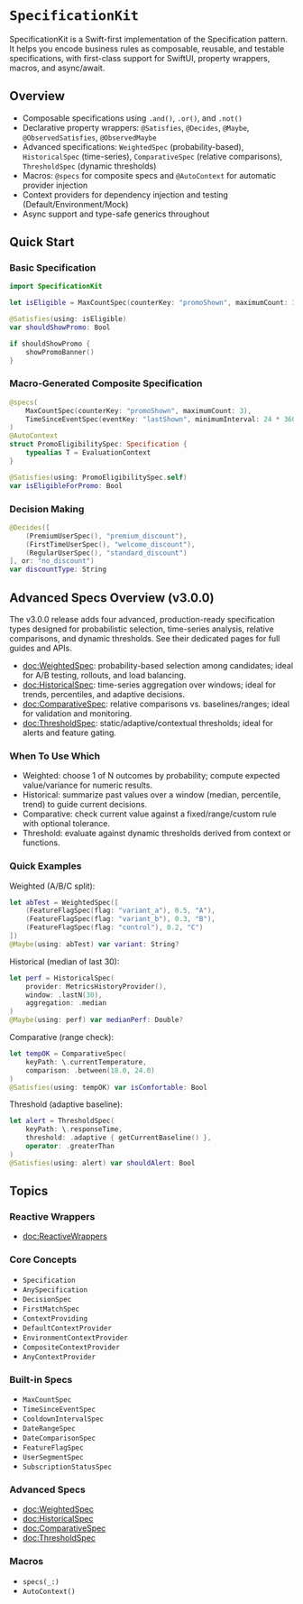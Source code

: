 # ``SpecificationKit``

SpecificationKit is a Swift-first implementation of the Specification pattern.
It helps you encode business rules as composable, reusable, and testable specifications,
with first-class support for SwiftUI, property wrappers, macros, and async/await.

## Overview

- Composable specifications using `.and()`, `.or()`, and `.not()`
- Declarative property wrappers: `@Satisfies`, `@Decides`, `@Maybe`, `@ObservedSatisfies`, `@ObservedMaybe`
- Advanced specifications: `WeightedSpec` (probability-based), `HistoricalSpec` (time-series), `ComparativeSpec` (relative comparisons), `ThresholdSpec` (dynamic thresholds)
- Macros: `@specs` for composite specs and `@AutoContext` for automatic provider injection
- Context providers for dependency injection and testing (Default/Environment/Mock)
- Async support and type-safe generics throughout

## Quick Start

### Basic Specification
```swift
import SpecificationKit

let isEligible = MaxCountSpec(counterKey: "promoShown", maximumCount: 3)

@Satisfies(using: isEligible)
var shouldShowPromo: Bool

if shouldShowPromo {
    showPromoBanner()
}
```

### Macro-Generated Composite Specification
```swift
@specs(
    MaxCountSpec(counterKey: "promoShown", maximumCount: 3),
    TimeSinceEventSpec(eventKey: "lastShown", minimumInterval: 24 * 3600)
)
@AutoContext
struct PromoEligibilitySpec: Specification {
    typealias T = EvaluationContext
}

@Satisfies(using: PromoEligibilitySpec.self)
var isEligibleForPromo: Bool
```

### Decision Making
```swift
@Decides([
    (PremiumUserSpec(), "premium_discount"),
    (FirstTimeUserSpec(), "welcome_discount"),
    (RegularUserSpec(), "standard_discount")
], or: "no_discount")
var discountType: String
```

## Advanced Specs Overview (v3.0.0)

The v3.0.0 release adds four advanced, production-ready specification types designed for probabilistic selection, time-series analysis, relative comparisons, and dynamic thresholds. See their dedicated pages for full guides and APIs.

- <doc:WeightedSpec>: probability-based selection among candidates; ideal for A/B testing, rollouts, and load balancing.
- <doc:HistoricalSpec>: time-series aggregation over windows; ideal for trends, percentiles, and adaptive decisions.
- <doc:ComparativeSpec>: relative comparisons vs. baselines/ranges; ideal for validation and monitoring.
- <doc:ThresholdSpec>: static/adaptive/contextual thresholds; ideal for alerts and feature gating.

### When To Use Which

- Weighted: choose 1 of N outcomes by probability; compute expected value/variance for numeric results.
- Historical: summarize past values over a window (median, percentile, trend) to guide current decisions.
- Comparative: check current value against a fixed/range/custom rule with optional tolerance.
- Threshold: evaluate against dynamic thresholds derived from context or functions.

### Quick Examples

Weighted (A/B/C split):
```swift
let abTest = WeightedSpec([
    (FeatureFlagSpec(flag: "variant_a"), 0.5, "A"),
    (FeatureFlagSpec(flag: "variant_b"), 0.3, "B"),
    (FeatureFlagSpec(flag: "control"), 0.2, "C")
])
@Maybe(using: abTest) var variant: String?
```

Historical (median of last 30):
```swift
let perf = HistoricalSpec(
    provider: MetricsHistoryProvider(),
    window: .lastN(30),
    aggregation: .median
)
@Maybe(using: perf) var medianPerf: Double?
```

Comparative (range check):
```swift
let tempOK = ComparativeSpec(
    keyPath: \.currentTemperature,
    comparison: .between(18.0, 24.0)
)
@Satisfies(using: tempOK) var isComfortable: Bool
```

Threshold (adaptive baseline):
```swift
let alert = ThresholdSpec(
    keyPath: \.responseTime,
    threshold: .adaptive { getCurrentBaseline() },
    operator: .greaterThan
)
@Satisfies(using: alert) var shouldAlert: Bool
```

## Topics

### Reactive Wrappers

- <doc:ReactiveWrappers>

### Core Concepts

- ``Specification``
- ``AnySpecification``
- ``DecisionSpec``
- ``FirstMatchSpec``
- ``ContextProviding``
- ``DefaultContextProvider``
- ``EnvironmentContextProvider``
- ``CompositeContextProvider``
- ``AnyContextProvider``

### Built-in Specs

- ``MaxCountSpec``
- ``TimeSinceEventSpec``
- ``CooldownIntervalSpec``
- ``DateRangeSpec``
- ``DateComparisonSpec``
- ``FeatureFlagSpec``
- ``UserSegmentSpec``
- ``SubscriptionStatusSpec``

### Advanced Specs

- <doc:WeightedSpec>
- <doc:HistoricalSpec>
- <doc:ComparativeSpec>
- <doc:ThresholdSpec>

### Macros

- ``specs(_:)``
- ``AutoContext()``
